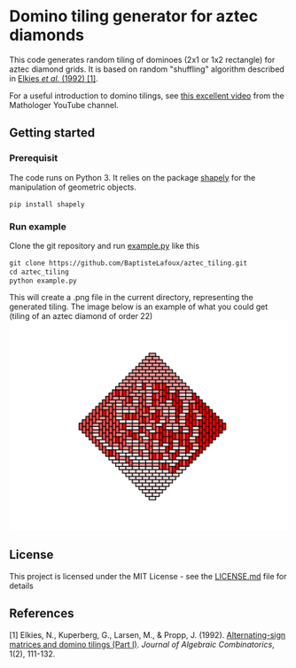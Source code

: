# Domino tiling generator for aztec diamonds
This code generates random tiling of dominoes (2x1 or 1x2 rectangle) for aztec diamond grids. It is based on random "shuffling" algorithm described in [Elkies *et al.* (1992) [1]](#1).

For a useful introduction to domino tilings, see [this excellent video](https://youtu.be/Yy7Q8IWNfHM) from the Mathologer YouTube channel. 

## Getting started 
### Prerequisit 
The code runs on Python 3. It relies on the package [shapely](https://pypi.org/project/Shapely/) for the manipulation of geometric objects. 
```
pip install shapely
```
### Run example 
Clone the git repository and run [example.py](example.py) like this 
```
git clone https://github.com/BaptisteLafoux/aztec_tiling.git
cd aztec_tiling
python example.py
```
This will create a .png file in the current directory, representing the generated tiling. 
The image below is an example of what you could get (tiling of an aztec diamond of order 22) 
![Domino tiling for aztec diamond of order 20](https://github.com/BaptisteLafoux/aztec_tiling/blob/main/aztec_diamond_domino_tiling_order22.png?raw=true)

## License
This project is licensed under the MIT License - see the [LICENSE.md](LICENSE.md) file for details

## References
<a id="1">[1]</a> 
Elkies, N., Kuperberg, G., Larsen, M., & Propp, J. (1992). 
[Alternating-sign matrices and domino tilings (Part I)](https://link.springer.com/article/10.1023/A:1022420103267). 
*Journal of Algebraic Combinatorics*, 1(2), 111-132.
